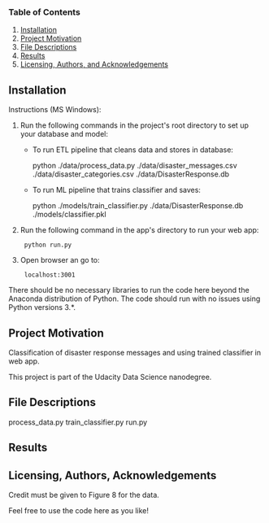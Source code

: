 ### Table of Contents

1. [Installation](#installation)
2. [Project Motivation](#motivation)
3. [File Descriptions](#files)
4. [Results](#results)
5. [Licensing, Authors, and Acknowledgements](#licensing)

## Installation <a name="installation"></a>

Instructions (MS Windows):

1. Run the following commands in the project's root directory to set up your database and model:

    - To run ETL pipeline that cleans data and stores in database:

        python ./data/process_data.py ./data/disaster_messages.csv ./data/disaster_categories.csv ./data/DisasterResponse.db

    - To run ML pipeline that trains classifier and saves:

        python ./models/train_classifier.py ./data/DisasterResponse.db ./models/classifier.pkl

2. Run the following command in the app's directory to run your web app:

        python run.py

3. Open browser an go to:

        localhost:3001



There should be no necessary libraries to run the code here beyond the Anaconda distribution of Python.  The code should run with no issues using Python versions 3.*.

## Project Motivation<a name="motivation"></a>

Classification of disaster response messages and using trained classifier in web app.

This project is part of the Udacity Data Science nanodegree.

## File Descriptions <a name="files"></a>

process_data.py
train_classifier.py
run.py

## Results<a name="results"></a>

## Licensing, Authors, Acknowledgements<a name="licensing"></a>

Credit must be given to Figure 8 for the data.

Feel free to use the code here as you like!

